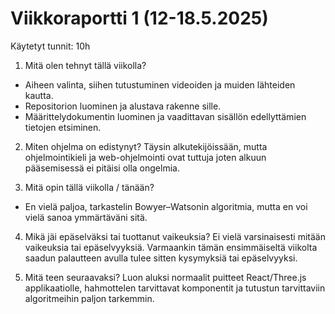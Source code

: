 # Viikkoraportti 1 (12-18.5.2025)

Käytetyt tunnit: 10h

1. Mitä olen tehnyt tällä viikolla?
- Aiheen valinta, siihen tutustuminen videoiden ja muiden lähteiden kautta.
- Repositorion luominen ja alustava rakenne sille.
- Määrittelydokumentin luominen ja vaadittavan sisällön edellyttämien tietojen etsiminen.

2. Miten ohjelma on edistynyt?
Täysin alkutekijöissään, mutta ohjelmointikieli ja web-ohjelmointi ovat tuttuja joten alkuun pääsemisessä ei pitäisi olla ongelmia. 

3. Mitä opin tällä viikolla / tänään?
- En vielä paljoa, tarkastelin Bowyer–Watsonin algoritmia, mutta en voi vielä sanoa ymmärtäväni sitä.

4. Mikä jäi epäselväksi tai tuottanut vaikeuksia?
Ei vielä varsinaisesti mitään vaikeuksia tai epäselvyyksiä. Varmaankin tämän ensimmäiseltä viikolta saadun palautteen avulla tulee sitten kysymyksiä tai epäselvyyksi.

5. Mitä teen seuraavaksi?
Luon aluksi normaalit puitteet React/Three.js applikaatiolle, hahmottelen tarvittavat komponentit ja tutustun tarvittaviin algoritmeihin paljon tarkemmin.